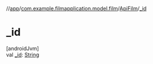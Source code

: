 //[app](../../../index.md)/[com.example.filmapplication.model.film](../index.md)/[ApiFilm](index.md)/[_id](_id.md)

# _id

[androidJvm]\
val [_id](_id.md): [String](https://kotlinlang.org/api/latest/jvm/stdlib/kotlin/-string/index.html)
